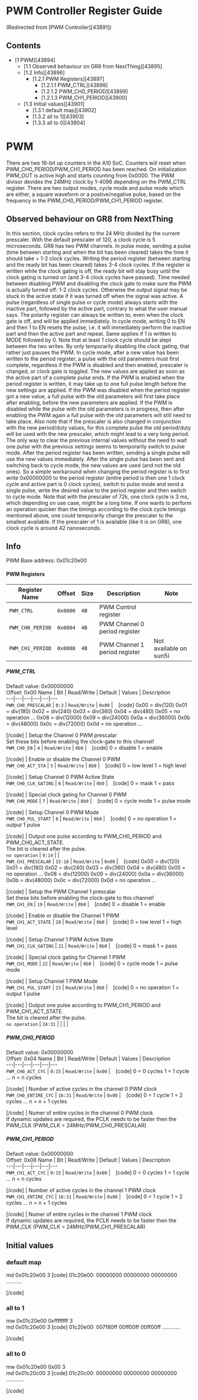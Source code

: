 # PWM Controller Register Guide
(Redirected from [PWM Controller][43891])
 
## Contents
  * [1 PWM][43894]
    * [1.1 Observed behaviour on GR8 from NextThing][43895]
    * [1.2 Info][43896]
      * [1.2.1 PWM Registers][43897]
        * [1.2.1.1 PWM_CTRL][43898]
        * [1.2.1.2 PWM_CH0_PERIOD][43899]
        * [1.2.1.3 PWM_CH1_PERIOD][43900]
    * [1.3 Initial values][43901]
      * [1.3.1 default map][43902]
      * [1.3.2 all to 1][43903]
      * [1.3.3 all to 0][43904]

# PWM
There are two 16-bit up counters in the A10 SoC. Counters will reset when PWM_CH0_PERIOD/PWM_CH1_PERIOD has been reached. On initialization PWM_OUT is active high and starts counting from 0x0000. 
The PWM divisor devides the 24MHz clock by 1-4096 depending on the PWM_CTRL register. 
There are two output modes, cycle mode and pulse mode which are either, a square waveform or a postive/negative pulse, based on the frequency in the PWM_CH0_PERIOD/PWM_CH1_PERIOD register. 
## Observed behaviour on GR8 from NextThing
In this section, clock cycles refers to the 24 MHz divided by the current prescaler. With the default prescaler of 120, a clock cycle is 5 microseconds. 
GR8 has two PWM channels. 
In pulse mode, sending a pulse (time between starting and when the bit has been cleared) takes the time it should take + 1-2 clock cycles. 
Writing the period register (between starting and the ready bit has been cleared) takes 3-4 clock cycles. If the register is written while the clock gating is off, the ready bit will stay busy until the clock gating is turned on (and 3-4 clock cycles have passed). 
Time needed between disabling PWM and disabling the clock gate to make sure the PWM is actually turned off: 1-2 clock cycles. Otherwise the output signal may be stuck in the active state if it was turned off when the signal was active. 
A pulse (regardless of single pulse or cycle mode) always starts with the inactive part, followed by the active part, contrary to what the user manual says. 
The polarity register can always be written to, even when the clock gate is off, and will be applied immediately. 
In cycle mode, writing 0 to EN and then 1 to EN resets the pulse, i.e. it will immediately perform the inactive part and then the active part and repeat. Same applies if 1 is written to MODE followed by 0. Note that at least 1 clock cycle should be slept between the two writes. By only temporarily disabling the clock gating, that rather just pauses the PWM. 
In cycle mode, after a new value has been written to the period register, a pulse with the old parameters must first complete, regardless if the PWM is disabled and then enabled, prescaler is changed, or clock gate is toggled. The new values are applied as soon as the active part of a complete pulse ends. If the PWM is enabled when the period register is written, it may take up to one full pulse length before the new settings are applied. If the PWM was disabled when the period register got a new value, a full pulse with the old parameters will first take place after enabling, before the new parameters are applied. If the PWM is disabled while the pulse with the old parameters is in progress, then after enabling the PWM again a full pulse with the old parameters will still need to take place. Also note that if the prescaler is also changed in conjunction with the new period/duty values, for this complete pulse the old period/duty will be used with the new prescaler, which might lead to a very long period. The only way to clear the previous internal values without the need to wait one pulse with the previous settings seems to temporarily switch to pulse mode. After the period register has been written, sending a single pulse will use the new values immediately. After the single pulse has been sent and switching back to cycle mode, the new values are used (and not the old ones). So a simple workaround when changing the period register is to first write 0x00000000 to the period register (entire period is then one 1 clock cycle and active part is 0 clock cycles), switch to pulse mode and send a single pulse, write the desired value to the period register and then switch to cycle mode. 
Note that with the prescaler of 72k, one clock cycle is 3 ms, which depending on use case, might be a long time. If one wants to perform an operation quicker than the timings according to the clock cycle timings mentioned above, one could temporarily change the prescaler to the smallest available. If the prescaler of 1 is available (like it is on GR8), one clock cycle is around 42 nanoseconds. 
## Info
PWM Base address: 0x01c20e00 
#### PWM Registers
Register Name  | Offset  | Size  | Description  | Note   
---|---|---|---|---  
`PWM_CTRL` | `0x0000` | `4B` | PWM Control register  |   
`PWM_CH0_PERIOD` | `0x0004` | `4B` | PWM Channel 0 period register  |   
`PWM_CH1_PERIOD` | `0x0008` | `4B` | PWM Channel 1 period register  | Not available on sun5i   
##### PWM_CTRL
Default value: 0x00000000  
Offset: 0x00 
Name  | Bit  | Read/Write  | Default  | Values  | Description   
---|---|---|---|---|---  
`PWM_CH0_PRESCALAR` | `0:3` | `Read/Write` | `0x00` | ` `
[code]
        0x00 = div(120)
        0x01 = div(180)
        0x02 = div(240)
        0x03 = div(360)
        0x04 = div(480)
        0x05 = no operation
        ...
        0x08 = div(12000)
        0x09 = div(24000)
        0x0a = div(36000)
        0x0b = div(48000)
        0x0c = div(72000)
        0x0d = no operation
        ...
      
    
[/code]
| Setup the Channel 0 PWM prescalar  
Set these bits before enabling the clock-gate to this channel!   
`PWM_CH0_EN` | `4` | `Read/Write` | `0b0` | ` `
[code]
        0 = disable
        1 = enable
      
    
[/code]
| Enable or disable the Channel 0 PWM   
`PWM_CH0_ACT_STA` | `5` | `Read/Write` | `0b0` | ` `
[code]
        0 = low level
        1 = high level
      
    
[/code]
| Setup Channel 0 PWM Active State   
`PWM_CH0_CLK_GATING` | `6` | `Read/Write` | `0b0` | ` `
[code]
        0 = mask
        1 = pass
      
    
[/code]
| Special clock gating for Channel 0 PWM   
`PWM_CH0_MODE` | `7` | `Read/Write` | `0b0` | ` `
[code]
        0 = cycle mode
        1 = pulse mode
      
    
[/code]
| Setup Channel 0 PWM Mode   
`PWM_CH0_PUL_START` | `8` | `Read/Write` | `0b0` | ` `
[code]
        0 = no operation
        1 = output 1 pulse
      
    
[/code]
| Output one pulse according to PWM_CH0_PERIOD and PWM_CH0_ACT_STATE.  
The bit is cleared after the pulse.   
`no operation` | `9:14` |  |   
`PWM_CH1_PRESCALAR` | `15:18` | `Read/Write` | `0x00` | ` `
[code]
        0x00 = div(120)
        0x01 = div(180)
        0x02 = div(240)
        0x03 = div(360)
        0x04 = div(480)
        0x05 = no operation
        ...
        0x08 = div(12000)
        0x09 = div(24000)
        0x0a = div(36000)
        0x0b = div(48000)
        0x0c = div(72000)
        0x0d = no operation
        ...
      
    
[/code]
| Setup the PWM Channel 1 prescalar  
Set these bits before enabling the clock-gate to this channel!   
`PWM_CH1_EN` | `19` | `Read/Write` | `0b0` | ` `
[code]
        0 = disable
        1 = enable
      
    
[/code]
| Enable or disable the Channel 1 PWM   
`PWM_CH1_ACT_STATE` | `20` | `Read/Write` | `0b0` | ` `
[code]
        0 = low level
        1 = high level
      
    
[/code]
| Setup Channel 1 PWM Active State   
`PWM_CH1_CLK_GATING` | `21` | `Read/Write` | `0b0` | ` `
[code]
        0 = mask
        1 = pass
      
    
[/code]
| Special clock gating for Channel 1 PWM   
`PWM_CH1_MODE` | `22` | `Read/Write` | `0b0` | ` `
[code]
        0 = cycle mode
        1 = pulse mode
      
    
[/code]
| Setup Channel 1 PWM Mode   
`PWM_CH1_PUL_START` | `23` | `Read/Write` | `0b0` | ` `
[code]
        0 = no operation
        1 = output 1 pulse
      
    
[/code]
| Output one pulse according to PWM_CH1_PERIOD and PWM_CH1_ACT_STATE.  
The bit is cleared after the pulse.   
`no operation` | `24:31` |  |  |  |   
##### PWM_CH0_PERIOD
Default value: 0x00000000  
Offset: 0x04 
Name  | Bit  | Read/Write  | Default  | Values  | Description   
---|---|---|---|---|---  
`PWM_CH0_ACT_CYC` | `0:15` | `Read/Write` | `0x00` | ` `
[code]
        0 = 0 cycles
        1 = 1 cycle
        ...
        n = n cycles
      
    
[/code]
| Number of active cycles in the channel 0 PWM clock   
`PWM_CH0_ENTIRE_CYC` | `16:31` | `Read/Write` | `0x00` | ` `
[code]
        0 = 1 cycle
        1 = 2 cycles
        ...
        n = n + 1 cycles
      
    
[/code]
| Numer of entire cycles in the channel 0 PWM clock  
If dynamic updates are required, the PCLK needs to be faster then the PWM_CLK (PWM_CLK = 24MHz/PWM_CH0_PRESCALAR)   
##### PWM_CH1_PERIOD
Default value: 0x00000000  
Offset: 0x08 
Name  | Bit  | Read/Write  | Default  | Values  | Description   
---|---|---|---|---|---  
`PWM_CH1_ACT_CYC` | `0:15` | `Read/Write` | `0x00` | ` `
[code]
        0 = 0 cycles
        1 = 1 cycle
        ...
        n = n cycles
      
    
[/code]
| Number of active cycles in the channel 1 PWM clock   
`PWM_CH1_ENTIRE_CYC` | `16:31` | `Read/Write` | `0x00` | ` `
[code]
        0 = 1 cycle
        1 = 2 cycles
        ...
        n = n + 1 cycles
      
    
[/code]
| Numer of entire cycles in the channel 1 PWM clock  
If dynamic updates are required, the PCLK needs to be faster then the PWM_CLK (PWM_CLK = 24MHz/PWM_CH1_PRESCALAR)   
## Initial values
### default map
md 0x01c20e00 3 
[code] 
    01c20e00: 00000000 00000000 00000000    ...........
    
[/code]
### all to 1
mw 0x01c20e00 0xffffffff 3  
md 0x01c20e00 3 
[code] 
    01c20e00: 007f80ff 00ff00ff 00ff00ff    ............
    
[/code]
### all to 0
mw 0x01c20e00 0x00 3  
md 0x01c20c00 3 
[code] 
    01c20c00: 00000000 00000000 00000000    ............
    
[/code]

